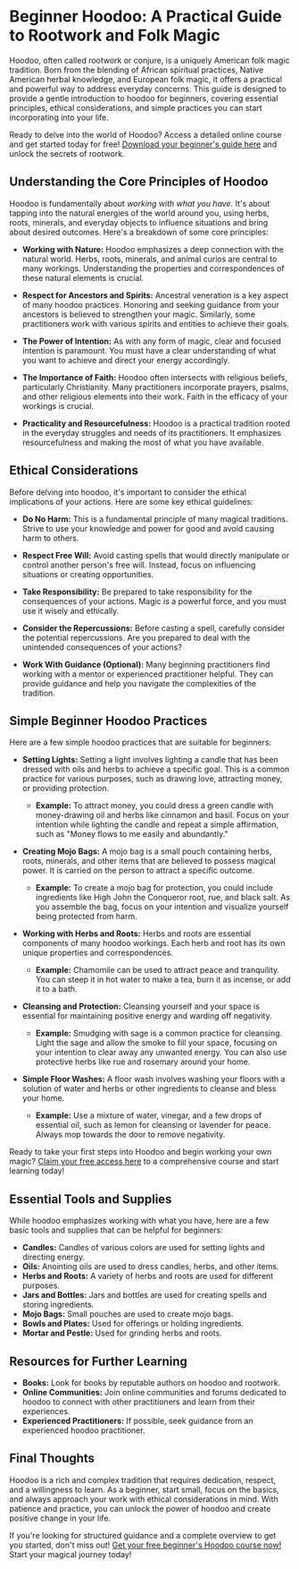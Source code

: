 # Beginner Hoodoo: A Practical Guide to Rootwork and Folk Magic

Hoodoo, often called rootwork or conjure, is a uniquely American folk magic tradition. Born from the blending of African spiritual practices, Native American herbal knowledge, and European folk magic, it offers a practical and powerful way to address everyday concerns. This guide is designed to provide a gentle introduction to hoodoo for beginners, covering essential principles, ethical considerations, and simple practices you can start incorporating into your life.

Ready to delve into the world of Hoodoo?  Access a detailed online course and get started today for free! [Download your beginner's guide here](https://udemywork.com/beginner-hoodoo) and unlock the secrets of rootwork.

## Understanding the Core Principles of Hoodoo

Hoodoo is fundamentally about *working with what you have.* It's about tapping into the natural energies of the world around you, using herbs, roots, minerals, and everyday objects to influence situations and bring about desired outcomes. Here's a breakdown of some core principles:

*   **Working with Nature:** Hoodoo emphasizes a deep connection with the natural world. Herbs, roots, minerals, and animal curios are central to many workings. Understanding the properties and correspondences of these natural elements is crucial.

*   **Respect for Ancestors and Spirits:** Ancestral veneration is a key aspect of many hoodoo practices.  Honoring and seeking guidance from your ancestors is believed to strengthen your magic.  Similarly, some practitioners work with various spirits and entities to achieve their goals.

*   **The Power of Intention:**  As with any form of magic, clear and focused intention is paramount.  You must have a clear understanding of what you want to achieve and direct your energy accordingly.

*   **The Importance of Faith:**  Hoodoo often intersects with religious beliefs, particularly Christianity. Many practitioners incorporate prayers, psalms, and other religious elements into their work. Faith in the efficacy of your workings is crucial.

*   **Practicality and Resourcefulness:**  Hoodoo is a practical tradition rooted in the everyday struggles and needs of its practitioners.  It emphasizes resourcefulness and making the most of what you have available.

## Ethical Considerations

Before delving into hoodoo, it's important to consider the ethical implications of your actions. Here are some key ethical guidelines:

*   **Do No Harm:** This is a fundamental principle of many magical traditions. Strive to use your knowledge and power for good and avoid causing harm to others.

*   **Respect Free Will:**  Avoid casting spells that would directly manipulate or control another person's free will. Instead, focus on influencing situations or creating opportunities.

*   **Take Responsibility:**  Be prepared to take responsibility for the consequences of your actions. Magic is a powerful force, and you must use it wisely and ethically.

*   **Consider the Repercussions:**  Before casting a spell, carefully consider the potential repercussions.  Are you prepared to deal with the unintended consequences of your actions?

*   **Work With Guidance (Optional):** Many beginning practitioners find working with a mentor or experienced practitioner helpful. They can provide guidance and help you navigate the complexities of the tradition.

## Simple Beginner Hoodoo Practices

Here are a few simple hoodoo practices that are suitable for beginners:

*   **Setting Lights:** Setting a light involves lighting a candle that has been dressed with oils and herbs to achieve a specific goal. This is a common practice for various purposes, such as drawing love, attracting money, or providing protection.
    *   **Example:** To attract money, you could dress a green candle with money-drawing oil and herbs like cinnamon and basil. Focus on your intention while lighting the candle and repeat a simple affirmation, such as "Money flows to me easily and abundantly."

*   **Creating Mojo Bags:** A mojo bag is a small pouch containing herbs, roots, minerals, and other items that are believed to possess magical power. It is carried on the person to attract a specific outcome.
    *   **Example:** To create a mojo bag for protection, you could include ingredients like High John the Conqueror root, rue, and black salt. As you assemble the bag, focus on your intention and visualize yourself being protected from harm.

*   **Working with Herbs and Roots:** Herbs and roots are essential components of many hoodoo workings.  Each herb and root has its own unique properties and correspondences.
    *   **Example:**  Chamomile can be used to attract peace and tranquility. You can steep it in hot water to make a tea, burn it as incense, or add it to a bath.

*   **Cleansing and Protection:** Cleansing yourself and your space is essential for maintaining positive energy and warding off negativity.
    *   **Example:** Smudging with sage is a common practice for cleansing.  Light the sage and allow the smoke to fill your space, focusing on your intention to clear away any unwanted energy. You can also use protective herbs like rue and rosemary around your home.

*   **Simple Floor Washes:** A floor wash involves washing your floors with a solution of water and herbs or other ingredients to cleanse and bless your home.
    *   **Example:** Use a mixture of water, vinegar, and a few drops of essential oil, such as lemon for cleansing or lavender for peace. Always mop towards the door to remove negativity.

Ready to take your first steps into Hoodoo and begin working your own magic? [Claim your free access here](https://udemywork.com/beginner-hoodoo) to a comprehensive course and start learning today!

## Essential Tools and Supplies

While hoodoo emphasizes working with what you have, here are a few basic tools and supplies that can be helpful for beginners:

*   **Candles:** Candles of various colors are used for setting lights and directing energy.
*   **Oils:** Anointing oils are used to dress candles, herbs, and other items.
*   **Herbs and Roots:** A variety of herbs and roots are used for different purposes.
*   **Jars and Bottles:** Jars and bottles are used for creating spells and storing ingredients.
*   **Mojo Bags:** Small pouches are used to create mojo bags.
*   **Bowls and Plates:** Used for offerings or holding ingredients.
*   **Mortar and Pestle:** Used for grinding herbs and roots.

## Resources for Further Learning

*   **Books:** Look for books by reputable authors on hoodoo and rootwork.
*   **Online Communities:** Join online communities and forums dedicated to hoodoo to connect with other practitioners and learn from their experiences.
*   **Experienced Practitioners:** If possible, seek guidance from an experienced hoodoo practitioner.

## Final Thoughts

Hoodoo is a rich and complex tradition that requires dedication, respect, and a willingness to learn. As a beginner, start small, focus on the basics, and always approach your work with ethical considerations in mind. With patience and practice, you can unlock the power of hoodoo and create positive change in your life.

If you're looking for structured guidance and a complete overview to get you started, don't miss out! [Get your free beginner's Hoodoo course now!](https://udemywork.com/beginner-hoodoo) Start your magical journey today!
